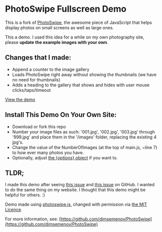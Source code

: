 PhotoSwipe Fullscreen Demo
==========================

This is a fork of [PhotoSwipe](http://www.photoswipe.com), the awesome piece of JavaScript that helps display photos on small screens as well as large ones.

This a demo. I used this idea for a while on my own photography site, please **update the example images with your own**.

Changes that I made:
--------------------
- Append a counter to the image gallery
- Loads PhotoSwipe right away without showing the thumbnails (we have no need for thumbnails)
- Adds a heading to the gallery that shows and hides with user mouse clicks/taps/timeout

[View the demo](http://jonathanbell.github.io/fullscreen-photoswipe-demo/)

Install This Demo On Your Own Site:
-----------------------------------
- Download or fork this repo
- Number your image files as such: '001.jpg', '002.jpg', '003.jpg' through '999.jpg' and place them in the '/images' folder, replacing the existing 4 jpg's.
- Change the value of the NumberOfImages (at the top of main.js, ~line 7) to how ever many photos you have.
- Optionally, adjust [the {options} object](http://photoswipe.com/documentation/options.html) if you want to.

TLDR;
-----

I made this demo after seeing [this issue](https://github.com/codecomputerlove/PhotoSwipe/issues/51) and [this issue](https://github.com/codecomputerlove/PhotoSwipe/issues/259) on GitHub. I wanted to do the same thing on my website. I thought that this demo might be helpful for others. :)

Demo made using [photoswipe.js](http://www.photoswipe.com), changed with permission via [the MIT Licence](https://github.com/dimsemenov/PhotoSwipe/blob/master/LICENSE).

For more information, see: [https://github.com/dimsemenov/PhotoSwipe](https://github.com/dimsemenov/PhotoSwipe)
